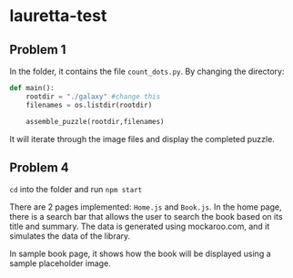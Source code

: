 # lauretta-test

## Problem 1
In the folder, it contains the file ```count_dots.py```.
By changing the directory:
```python
def main():
    rootdir = "./galaxy" #change this
    filenames = os.listdir(rootdir)

    assemble_puzzle(rootdir,filenames)
```
It will iterate through the image files and display the completed puzzle.

## Problem 4
```cd``` into the folder and run ```npm start```

There are 2 pages implemented: ```Home.js``` and ```Book.js```.
In the home page, there is a search bar that allows the user to search the book based on its title and summary. The data is generated using mockaroo.com, and it simulates the data of the library.

In sample book page, it shows how the book will be displayed using a sample placeholder image.
